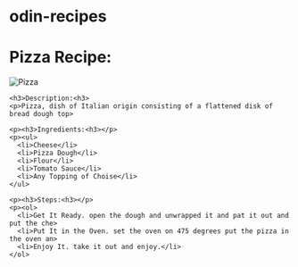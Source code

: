 # odin-recipes                                                             
<!DOCTYPE html>
<html>

  <head>
    <meta charset="UTF-8">
    <title>Recipe for Pizza</title>
  </head>

  <body>
    <h1>Pizza Recipe:</h1>
    <img src="../images/pizza.jpg" alt="Pizza">

    <h3>Description:<h3>
    <p>Pizza, dish of Italian origin consisting of a flattened disk of bread dough top>

    <p><h3>Ingredients:<h3></p>
    <p><ul>
      <li>Cheese</li>
      <li>Pizza Dough</li>
      <li>Flour</li>
      <li>Tomato Sauce</li>
      <li>Any Topping of Choise</li>
    </ul>

    <p><h3>Steps:<h3></p>
    <p><ol>
      <li>Get It Ready. open the dough and unwrapped it and pat it out and put the che>
      <li>Put It in the Oven. set the oven on 475 degrees put the pizza in the oven an>
      <li>Enjoy It. take it out and enjoy.</li>
    </ol>

  </body>

</html>

